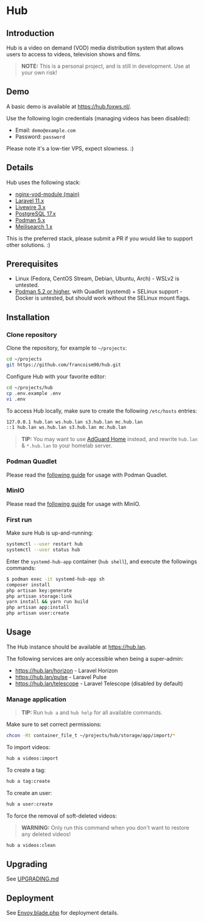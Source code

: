 # Hub

## Introduction

Hub is a video on demand (VOD) media distribution system that allows users to access to videos, television shows and films.

> **NOTE:** This is a personal project, and is still in development. Use at your own risk!

## Demo

A basic demo is available at <https://hub.foxws.nl/>.

Use the following login credentials (managing videos has been disabled):

- Email: `demo@example.com`
- Password: `password`

Please note it's a low-tier VPS, expect slowness. :)

## Details

Hub uses the following stack:

- [nginx-vod-module (main)](https://github.com/kaltura/nginx-vod-module)
- [Laravel 11.x](https://laravel.com/)
- [Livewire 3.x](https://livewire.laravel.com/)
- [PostgreSQL 17.x](https://www.postgresql.org/)
- [Podman 5.x](https://podman.io/)
- [Meilisearch 1.x](https://www.meilisearch.com/)

This is the preferred stack, please submit a PR if you would like to support other solutions. :)

## Prerequisites

- Linux (Fedora, CentOS Stream, Debian, Ubuntu, Arch) - WSLv2 is untested.
- [Podman 5.2 or higher](https://podman.io/), with Quadlet (systemd) + SELinux support - Docker is untested, but should work without the SELinux mount flags.

## Installation

### Clone repository

Clone the repository, for example to `~/projects`:

```bash
cd ~/projects
git https://github.com/francoism90/hub.git
```

Configure Hub with your favorite editor:

```bash
cd ~/projects/hub
cp .env.example .env
vi .env
```

To access Hub locally, make sure to create the following `/etc/hosts` entries:

```md
127.0.0.1 hub.lan ws.hub.lan s3.hub.lan mc.hub.lan
::1 hub.lan ws.hub.lan s3.hub.lan mc.hub.lan
```

> **TIP:** You may want to use [AdGuard Home](https://adguard.com/en/adguard-home/overview.html) instead, and rewrite `hub.lan` & `*.hub.lan` to your homelab server.

### Podman Quadlet

Please read the [following guide](docs/podman/README.md) for usage with Podman Quadlet.

### MinIO

Please read the [following guide](docs/minio/README.md) for usage with MinIO.

### First run

Make sure Hub is up-and-running:

```bash
systemctl --user restart hub
systemctl --user status hub
```

Enter the `systemd-hub-app` container (`hub shell`), and execute the followings commands:

```bash
$ podman exec -it systemd-hub-app sh
composer install
php artisan key:generate
php artisan storage:link
yarn install && yarn run build
php artisan app:install
php artisan user:create
```

## Usage

The Hub instance should be available at <https://hub.lan>.

The following services are only accessible when being a super-admin:

- <https://hub.lan/horizon> - Laravel Horizon
- <https://hub.lan/pulse> - Laravel Pulse
- <https://hub.lan/telescope> - Laravel Telescope (disabled by default)

### Manage application

> **TIP:** Run `hub a` and `hub help` for all available commands.

Make sure to set correct permissions:

```bash
chcon -Rt container_file_t ~/projects/hub/storage/app/import/*
```

To import videos:

```bash
hub a videos:import
```

To create a tag:

```bash
hub a tag:create
```

To create an user:

```bash
hub a user:create
```

To force the removal of soft-deleted videos:

> **WARNING:** Only run this command when you don't want to restore any deleted videos!

```bash
hub a videos:clean
```

## Upgrading

See [UPGRADING.md](UPGRADING.md)

## Deployment

See [Envoy.blade.php](Envoy.blade.php) for deployment details.
